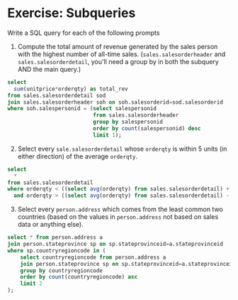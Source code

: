 # Exercise: Subqueries

Write a SQL query for each of the following prompts

1. Compute the total amount of revenue generated by the sales person with the highest number of all-time sales. (`sales.salesorderheader` and `sales.salesorderdetail`, you'll need a group by in both the subquery AND the main query.)

```sql
select 
  sum(unitprice*orderqty) as total_rev
from sales.salesorderdetail sod
join sales.salesorderheader soh on soh.salesorderid=sod.salesorderid
where soh.salespersonid = (select salespersonid 
						   from sales.salesorderheader 
						   group by salespersonid 
						   order by count(salespersonid) desc 
						   limit 1);
```

2. Select every `sale.salesorderdetail` whose `orderqty` is within 5 units (in either direction) of the average `orderqty`.

```sql
select 
  * 
from sales.salesorderdetail
where orderqty < ((select avg(orderqty) from sales.salesorderdetail) + 5) 
  and orderqty > ((select avg(orderqty) from sales.salesorderdetail) - 5);
```

3. Select every `person.address` which comes from the least common two countries (based on the values in `person.address` not based on sales data or anything else).

```sql
select * from person.address a
join person.stateprovince sp on sp.stateprovinceid=a.stateprovinceid
where sp.countryregioncode in (
	select countryregioncode from person.address a
	join person.stateprovince sp on sp.stateprovinceid=a.stateprovinceid
	group by countryregioncode
	order by count(countryregioncode) asc
	limit 2
);
```
